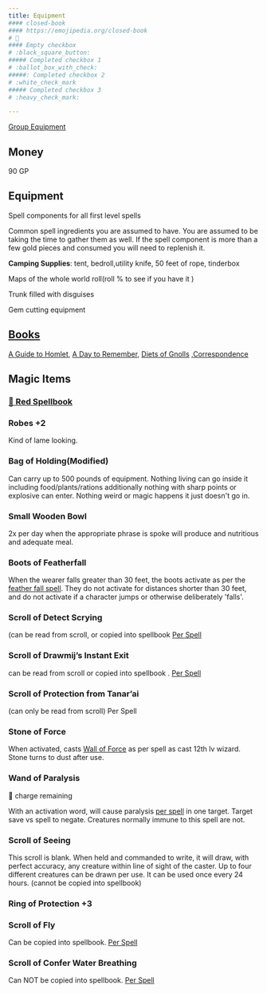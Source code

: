 ```yaml
---
title: Equipment
#### closed-book
#### https://emojipedia.org/closed-book
# 📕
#### Empty checkbox   
# :black_square_button: 
##### Completed checkbox 1   
# :ballot_box_with_check: 
#####: Completed checkbox 2    
# :white_check_mark
##### Completed checkbox 3  
# :heavy_check_mark: 

---
```


[Group Equipment](https://docs.google.com/spreadsheets/d/19n1yl4AQ1JiV64LYY_idK_FN5MMfU6MtAT0bgjfwm5c/edit#gid=2084483276)

## Money

90 GP 

## Equipment

Spell components for all first level spells

Common spell ingredients you are assumed to have. You are assumed to be taking the time to gather them as well. If the spell component is more than a few gold pieces and consumed you will need to replenish it. 

**Camping Supplies**: tent, bedroll,utility knife, 50 feet of rope, tinderbox

Maps of the whole world roll(roll % to see if you have it )

Trunk filled with disguises

Gem cutting equipment

## [Books](./books)

[A Guide to Homlet](/toee/books/guide_to_homlet), [A Day to Remember](/toee/books/a_day_to_remember), [Diets of Gnolls](/toee/books/diets_of_gnolls) ,[Correspondence](/toee/books/correspondence)

## Magic Items

### [📕 Red Spellbook](https://scottjbennett.com/toee/red_spellbook/)

### Robes +2

Kind of lame looking.

### Bag of Holding(Modified)

Can carry up to 500 pounds of equipment. Nothing living can go inside it including food/plants/rations additionally nothing with sharp points or explosive can enter. Nothing weird or magic happens it just doesn't go in. 

### Small Wooden Bowl

2x per day when the appropriate phrase is spoke will produce and nutritious and adequate meal.

### Boots of Featherfall

When the wearer falls greater than 30 feet, the boots activate as per the [feather fall spell](https://scottjbennett.com/toee/spells/#feather-fall). They do not activate for distances shorter than 30 feet, and do not activate if a character jumps or otherwise deliberately 'falls'.

### Scroll of Detect Scrying 

(can be read from scroll, or copied into spellbook [Per Spell](https://scottjbennett.com/toee/spells/#detect-scrying) 

### Scroll of Drawmij’s Instant Exit

can be read from scroll or copied into spellbook . [Per Spell](https://scottjbennett.com/toee/spells/#drawmijs-instant-exit-alteration-conjuration) 

### Scroll of Protection from Tanar’ai

(can only be read from scroll) Per Spell 

### Stone of Force

When activated, casts [Wall of Force](https://scottjbennett.com/toee/spells/#wall-of-force) as per spell as cast 12th lv wizard. Stone turns to dust after use.

### Wand of Paralysis

:black_square_button: charge remaining

With an activation word, will cause paralysis [per spell](https://scottjbennett.com/toee/spells/#paralyzation) in one target. Target save vs spell to negate. Creatures normally immune to this spell are not. 

###  Scroll of Seeing 

This scroll is blank. When held and commanded to write, it will draw, with perfect accuracy, any creature within line of sight of the caster. Up to four different creatures can be drawn per use. It can be used once every 24 hours. (cannot be copied into spellbook)

### Ring of Protection +3 

### Scroll of Fly 

Can be copied into spellbook. [Per Spell](https://scottjbennett.com/toee/spells/#fly)

### Scroll of Confer Water Breathing

Can NOT be copied into spellbook. [Per Spell](https://scottjbennett.com/toee/spells/#water-breathing)